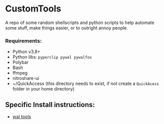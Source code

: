 # CustomTools

A repo of some random shellscripts and python scripts to help automate some stuff, make things easier, or to outright annoy people.

### Requirements:

- Python v3.8+
- Python libs: `pyperclip pywal pywalfox`
- Polybar
- Bash
- ffmpeg
- nitroshare-ui
- ~/QuickAccess (this directory needs to exist, if not create a `QuickAcess` folder in your home directory)
  
  

## Specific Install instructions:

- [wal tools](./wal/INSTALLATION.md)
